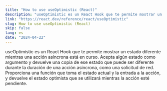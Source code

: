 ```yaml
---
title: "How to use useOptimistic (React)"
description: "useOptimistic es un React Hook que te permite mostrar un estado diferente mientras una acción asíncrona está en curso. Acepta algún estado como argumento y devuelve una copia de ese estado que puede ser diferente durante la duración de una acción asíncrona, como una solicitud de red. Proporciona una función que toma el estado actual y la entrada a la acción, y devuelve el estado optimista que se utilizará mientras la acción esté pendiente."
link: "https://react.dev/reference/react/useOptimistic"
slug: How to use useOptimistic (React)
skip: false
lang: es
date: "2024-04-22"
---
```


useOptimistic es un React Hook que te permite mostrar un estado diferente mientras una acción asíncrona está en curso. Acepta algún estado como argumento y devuelve una copia de ese estado que puede ser diferente durante la duración de una acción asíncrona, como una solicitud de red. Proporciona una función que toma el estado actual y la entrada a la acción, y devuelve el estado optimista que se utilizará mientras la acción esté pendiente.
